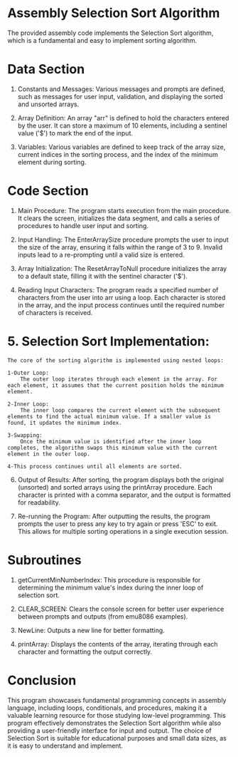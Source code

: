 # Assembly Selection Sort Algorithm
The provided assembly code implements the Selection Sort algorithm, which is a fundamental and easy to implement sorting algorithm.

# Data Section

 1. Constants and Messages:
      Various messages and prompts are defined, such as messages for user input, validation, and displaying the sorted and unsorted arrays.
   
 2. Array Definition:
      An array "arr" is defined to hold the characters entered by the user. It can store a maximum of 10 elements, including a sentinel value ('$') to mark the end of the input.
   
 3. Variables:
      Various variables are defined to keep track of the array size, current indices in the sorting process, and the index of the minimum element during sorting.
        
 # Code Section

1. Main Procedure:
    The program starts execution from the main procedure. It clears the screen, initializes the data segment, and calls a series of procedures to handle user input and sorting.

2. Input Handling:
    The EnterArraySize procedure prompts the user to input the size of the array, ensuring it falls within the range of 3 to 9. Invalid inputs lead to a re-prompting until a valid size is entered.

3. Array Initialization:
    The ResetArrayToNull procedure initializes the array to a default state, filling it with the sentinel character ('$').

4. Reading Input Characters:
    The program reads a specified number of characters from the user into arr using a loop. Each character is stored in the array, and the input process continues until the required number of characters is received.

# 5. Selection Sort Implementation:
    The core of the sorting algorithm is implemented using nested loops:

    1-Outer Loop:
        The outer loop iterates through each element in the array. For each element, it assumes that the current position holds the minimum element.

    2-Inner Loop:
        The inner loop compares the current element with the subsequent elements to find the actual minimum value. If a smaller value is found, it updates the minimum index.

    3-Swapping:
        Once the minimum value is identified after the inner loop completes, the algorithm swaps this minimum value with the current element in the outer loop.

    4-This process continues until all elements are sorted.

6. Output of Results:
    After sorting, the program displays both the original (unsorted) and sorted arrays using the printArray procedure. Each character is printed with a comma separator, and the output is formatted for readability.

7. Re-running the Program:
    After outputting the results, the program prompts the user to press any key to try again or press 'ESC' to exit. This allows for multiple sorting operations in a single execution session.

# Subroutines

1. getCurrentMinNumberIndex: This procedure is responsible for determining the minimum value's index during the inner loop of selection sort.
  
2. CLEAR_SCREEN: Clears the console screen for better user experience between prompts and outputs (from emu8086 examples).
  
3. NewLine: Outputs a new line for better formatting.

4. printArray: Displays the contents of the array, iterating through each character and formatting the output correctly.

# Conclusion
This program showcases fundamental programming concepts in assembly language, including loops, conditionals, and procedures, making it a valuable learning resource for those studying low-level programming.
This program effectively demonstrates the Selection Sort algorithm while also providing a user-friendly interface for input and output.
The choice of Selection Sort is suitable for educational purposes and small data sizes, as it is easy to understand and implement.
